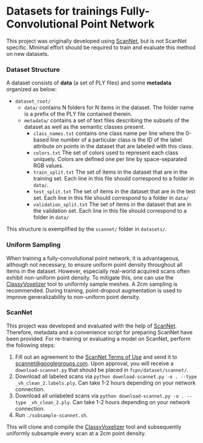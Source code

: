 Datasets for trainings Fully-Convolutional Point Network
====

This project was originally developed using [ScanNet](http://www.scan-net.org), but is not ScanNet specific. Minimal effort should be required to train and evaluate this method on new datasets.

### Dataset Structure

A dataset consists of **data** (a set of PLY files) and some **metadata** organized as below:

* `dataset_root/`
  * `data/` contains N folders for N items in the dataset. The folder name is a prefix of the PLY file contained therein.
  * `metadata/` contains a set of text files describing the subsets of the dataset as well as the semantic classes present.
    * `class_names.txt` contains one class name per line where the 0-based line number of a particular class is the ID of the label attribute on points in the dataset that are labeled with this class.
    * `colors.txt` The set of colors used to represent each class uniquely. Colors are defined one per line by space-separated RGB values.
    * `train_split.txt` The set of items in the dataset that are in the training set. Each line in this file should correspond to a folder in `data/`.
    * `test_split.txt` The set of items in the dataset that are in the test set. Each line in this file should correspond to a folder in `data/`
    * `validation_split.txt` The set of items in the dataset that are in the validation set. Each line in this file should correspond to a folder in `data/`

This structure is exemplified by the `scannet/` folder in `datasets/`.

### Uniform Sampling

When training a fully-convolutional point network, it is advantageous, although not necessary, to ensure uniform point density throughout all items in the dataset. However, especially real-world acquired scans often exhibit non-uniform point density. To mitigate this, one can use the [ClassyVoxelizer](https://github.com/drethage/ClassyVoxelizer) tool to uniformly sample meshes. A 2cm sampling is recommended. During training, point-dropout augmentation is used to improve generalizability to non-uniform point density.

### ScanNet

This project was developed and evaluated with the help of [ScanNet](http://www.scan-net.org). Therefore, metadata and a convenience script for preparing ScanNet have been provided. For re-training or evaluating a model on ScanNet, perform the following steps:

1. Fill out an agreement to the [ScanNet Terms of Use](http://dovahkiin.stanford.edu/scannet-public/ScanNet_TOS.pdf) and send it to [scannet@googlegroups.com](scannet@googlegroups.com). Upon approval, you will receive a `download-scannet.py` that should be placed in `fcpn/dataset/scannet/`.
2. Download all labeled scans via `python download-scannet.py -o . --type _vh_clean_2.labels.ply`. Can take 1-2 hours depending on your network connection.
3. Download all unlabeled scans via `python download-scannet.py -o . --type _vh_clean_2.ply`. Can take 1-2 hours depending on your network connection.
4. Run `./subsample-scannet.sh`.

This will clone and compile the [ClassyVoxelizer](https://github.com/drethage/ClassyVoxelizer) tool and subsequently uniformly subsample every scan at a 2cm point density.